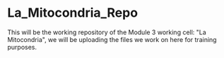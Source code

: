 # La_Mitocondria_Repo
This will be the working repository of the Module 3 working cell: "La Mitocondria", we will be uploading the files we work on here for training purposes.
